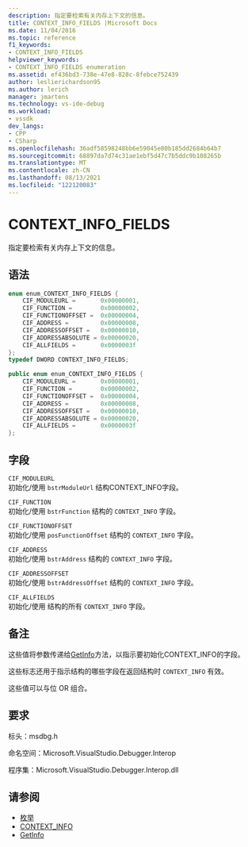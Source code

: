 ```yaml
---
description: 指定要检索有关内存上下文的信息。
title: CONTEXT_INFO_FIELDS |Microsoft Docs
ms.date: 11/04/2016
ms.topic: reference
f1_keywords:
- CONTEXT_INFO_FIELDS
helpviewer_keywords:
- CONTEXT_INFO_FIELDS enumeration
ms.assetid: ef436bd3-738e-47e8-828c-8febce752439
author: leslierichardson95
ms.author: lerich
manager: jmartens
ms.technology: vs-ide-debug
ms.workload:
- vssdk
dev_langs:
- CPP
- CSharp
ms.openlocfilehash: 36adf58598248bb6e59045e80b185dd2684b64b7
ms.sourcegitcommit: 68897da7d74c31ae1ebf5d47c7b5ddc9b108265b
ms.translationtype: MT
ms.contentlocale: zh-CN
ms.lasthandoff: 08/13/2021
ms.locfileid: "122120083"
---
```

# <a name="context_info_fields"></a>CONTEXT_INFO_FIELDS
指定要检索有关内存上下文的信息。

## <a name="syntax"></a>语法

```cpp
enum enum_CONTEXT_INFO_FIELDS {
    CIF_MODULEURL =       0x00000001,
    CIF_FUNCTION =        0x00000002,
    CIF_FUNCTIONOFFSET =  0x00000004,
    CIF_ADDRESS =         0x00000008,
    CIF_ADDRESSOFFSET =   0x00000010,
    CIF_ADDRESSABSOLUTE = 0x00000020,
    CIF_ALLFIELDS =       0x0000003f
};
typedef DWORD CONTEXT_INFO_FIELDS;
```

```csharp
public enum enum_CONTEXT_INFO_FIELDS {
    CIF_MODULEURL =       0x00000001,
    CIF_FUNCTION =        0x00000002,
    CIF_FUNCTIONOFFSET =  0x00000004,
    CIF_ADDRESS =         0x00000008,
    CIF_ADDRESSOFFSET =   0x00000010,
    CIF_ADDRESSABSOLUTE = 0x00000020,
    CIF_ALLFIELDS =       0x0000003f
};
```

## <a name="fields"></a>字段
`CIF_MODULEURL`\
初始化/使用 `bstrModuleUrl` 结构CONTEXT_INFO字段。 [](../../../extensibility/debugger/reference/context-info.md)

`CIF_FUNCTION`\
初始化/使用 `bstrFunction` 结构的 `CONTEXT_INFO` 字段。

`CIF_FUNCTIONOFFSET`\
初始化/使用 `posFunctionOffset` 结构的 `CONTEXT_INFO` 字段。

`CIF_ADDRESS`\
初始化/使用 `bstrAddress` 结构的 `CONTEXT_INFO` 字段。

`CIF_ADDRESSOFFSET`\
初始化/使用 `bstrAddressOffset` 结构的 `CONTEXT_INFO` 字段。

`CIF_ALLFIELDS`\
初始化/使用 结构的所有 `CONTEXT_INFO` 字段。

## <a name="remarks"></a>备注
这些值将参数传递给[GetInfo](../../../extensibility/debugger/reference/idebugmemorycontext2-getinfo.md)方法，以指示要初始化CONTEXT_INFO的字段[](../../../extensibility/debugger/reference/context-info.md)。

这些标志还用于指示结构的哪些字段在返回结构时 `CONTEXT_INFO` 有效。

这些值可以与位 OR 组合。

## <a name="requirements"></a>要求
标头：msdbg.h

命名空间：Microsoft.VisualStudio.Debugger.Interop

程序集：Microsoft.VisualStudio.Debugger.Interop.dll

## <a name="see-also"></a>请参阅
- [枚举](../../../extensibility/debugger/reference/enumerations-visual-studio-debugging.md)
- [CONTEXT_INFO](../../../extensibility/debugger/reference/context-info.md)
- [GetInfo](../../../extensibility/debugger/reference/idebugmemorycontext2-getinfo.md)
